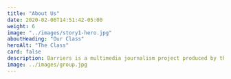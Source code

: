 ```yaml
---
title: "About Us"
date: 2020-02-06T14:51:42-05:00
weight: 6
image: "../images/story1-hero.jpg"
aboutHeading: "Our Class"
heroAlt: "The Class"
card: false
description: Barriers is a multimedia journalism project produced by the UNC Hussman School of Journalism and Media.
image: ../images/group.jpg
---
```

